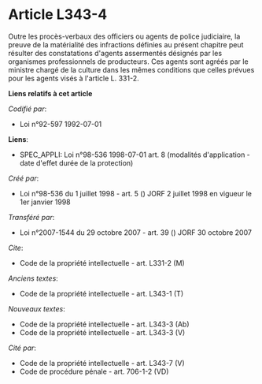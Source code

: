 # Article L343-4

Outre les procès-verbaux des officiers ou agents de police judiciaire, la preuve de la matérialité des infractions définies
au présent chapitre peut résulter des constatations d'agents assermentés désignés par les organismes professionnels de
producteurs. Ces agents sont agréés par le ministre chargé de la culture dans les mêmes conditions que celles prévues pour
les agents visés à l'article L. 331-2.

**Liens relatifs à cet article**

_Codifié par_:

  - Loi n°92-597 1992-07-01

**Liens**:

  - SPEC_APPLI: Loi n°98-536 1998-07-01 art. 8 (modalités d'application - date d'effet durée de la protection)

_Créé par_:

  - Loi n°98-536 du 1 juillet 1998 - art. 5 () JORF 2 juillet 1998 en vigueur le 1er janvier 1998

_Transféré par_:

  - Loi n°2007-1544 du 29 octobre 2007 - art. 39 () JORF 30 octobre 2007

_Cite_:

  - Code de la propriété intellectuelle - art. L331-2 (M)

_Anciens textes_:

  - Code de la propriété intellectuelle - art. L343-1 (T)

_Nouveaux textes_:

  - Code de la propriété intellectuelle - art. L343-3 (Ab)
  - Code de la propriété intellectuelle - art. L343-3 (V)

_Cité par_:

  - Code de la propriété intellectuelle - art. L343-7 (V)
  - Code de procédure pénale - art. 706-1-2 (VD)
